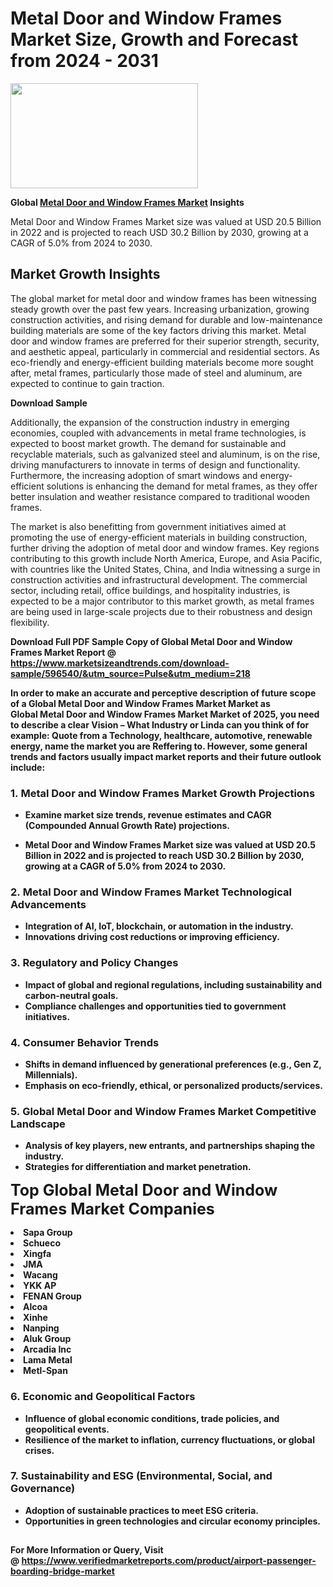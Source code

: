 <H1>Metal Door and Window Frames Market Size, Growth and Forecast from 2024 - 2031</H1><img class="aligncenter size-medium wp-image-584254" src="https://thirdeyenews.in/wp-content/uploads/2024/09/Global-Market-Research-300x168.jpeg" alt="" width="300" height="168" /><p><strong>Global&nbsp;<a href="https://www.marketsizeandtrends.com/download-sample/596540/&amp;utm_source=Pulse&amp;utm_medium=218">Metal Door and Window Frames Market</a> Insights</strong></p><p>Metal Door and Window Frames Market size was valued at USD 20.5 Billion in 2022 and is projected to reach USD 30.2 Billion by 2030, growing at a CAGR of 5.0% from 2024 to 2030.</p><p><h2>Market Growth Insights</h2> <p>The global market for metal door and window frames has been witnessing steady growth over the past few years. Increasing urbanization, growing construction activities, and rising demand for durable and low-maintenance building materials are some of the key factors driving this market. Metal door and window frames are preferred for their superior strength, security, and aesthetic appeal, particularly in commercial and residential sectors. As eco-friendly and energy-efficient building materials become more sought after, metal frames, particularly those made of steel and aluminum, are expected to continue to gain traction.</p> <p><strong>Download Sample</strong></p> <p>Additionally, the expansion of the construction industry in emerging economies, coupled with advancements in metal frame technologies, is expected to boost market growth. The demand for sustainable and recyclable materials, such as galvanized steel and aluminum, is on the rise, driving manufacturers to innovate in terms of design and functionality. Furthermore, the increasing adoption of smart windows and energy-efficient solutions is enhancing the demand for metal frames, as they offer better insulation and weather resistance compared to traditional wooden frames.</p> <p>The market is also benefitting from government initiatives aimed at promoting the use of energy-efficient materials in building construction, further driving the adoption of metal door and window frames. Key regions contributing to this growth include North America, Europe, and Asia Pacific, with countries like the United States, China, and India witnessing a surge in construction activities and infrastructural development. The commercial sector, including retail, office buildings, and hospitality industries, is expected to be a major contributor to this market growth, as metal frames are being used in large-scale projects due to their robustness and design flexibility.</p> <p><strong></p><p><span class=""><strong>Download Full PDF Sample Copy of Global Metal Door and Window Frames Market Report</strong> @ <a href="https://www.marketsizeandtrends.com/download-sample/596540/&amp;utm_source=Pulse&amp;utm_medium=218" target="_blank">https://www.marketsizeandtrends.com/download-sample/596540/&amp;utm_source=Pulse&amp;utm_medium=218</a></span></p><p>In order to make an accurate and perceptive description of future scope of a Global&nbsp;Metal Door and Window Frames Market Market as Global&nbsp;Metal Door and Window Frames Market Market of 2025, you need to describe a clear Vision &ndash; What Industry or Linda can you think of for example: Quote from a Technology, healthcare, automotive, renewable energy, name the market you are Reffering to. However, some general trends and factors usually impact market reports and their future outlook include:</p><h3>1.&nbsp;<strong>Metal Door and Window Frames Market Growth Projections</strong></h3><ul><li>Examine market size trends, revenue estimates and CAGR (Compounded Annual Growth Rate) projections.</li><li><p>Metal Door and Window Frames Market size was valued at USD 20.5 Billion in 2022 and is projected to reach USD 30.2 Billion by 2030, growing at a CAGR of 5.0% from 2024 to 2030.</p></li></ul><h3>2.&nbsp;<strong>Metal Door and Window Frames Market Technological Advancements</strong></h3><ul><li>Integration of AI, IoT, blockchain, or automation in the industry.</li><li>Innovations driving cost reductions or improving efficiency.</li></ul><h3>3.&nbsp;<strong>Regulatory and Policy Changes</strong></h3><ul><li>Impact of global and regional regulations, including sustainability and carbon-neutral goals.</li><li>Compliance challenges and opportunities tied to government initiatives.</li></ul><h3>4.&nbsp;<strong>Consumer Behavior Trends</strong></h3><ul><li>Shifts in demand influenced by generational preferences (e.g., Gen Z, Millennials).</li><li>Emphasis on eco-friendly, ethical, or personalized products/services.</li></ul><h3>5.&nbsp;<strong>Global Metal Door and Window Frames Market Competitive Landscape</strong></h3><ul><li>Analysis of key players, new entrants, and partnerships shaping the industry.</li><li>Strategies for differentiation and market penetration.</li></ul><p data-pm-slice="1 1 []"><span style="color: inherit; font-family: inherit; font-size: 25px;">Top Global Metal Door and Window Frames Market Companies</span></p><div class="" data-test-id=""><p><li>Sapa Group</li><li> Schueco</li><li> Xingfa</li><li> JMA</li><li> Wacang</li><li> YKK AP</li><li> FENAN Group</li><li> Alcoa</li><li> Xinhe</li><li> Nanping</li><li> Aluk Group</li><li> Arcadia Inc</li><li> Lama Metal</li><li> Metl-Span</li></p></div><h3>6.&nbsp;<strong>Economic and Geopolitical Factors</strong></h3><ul><li>Influence of global economic conditions, trade policies, and geopolitical events.</li><li>Resilience of the market to inflation, currency fluctuations, or global crises.</li></ul><h3>7.&nbsp;<strong>Sustainability and ESG (Environmental, Social, and Governance)</strong></h3><ul><li>Adoption of sustainable practices to meet ESG criteria.</li><li>Opportunities in green technologies and circular economy principles.</li></ul><h2><strong style="font-size: 14px;">For More Information or Query, Visit @&nbsp;</strong><a style="background-color: #ffffff; font-size: 14px;" href="https://www.marketsizeandtrends.com/report/metal-door-and-window-frames-market/" target="_blank">https://www.verifiedmarketreports.com/product/airport-passenger-boarding-bridge-market</a></h2>
